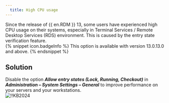 ```yaml
---
  title: High CPU usage
---
```

Since the release of {{ en.RDM }} 13, some users have experienced high CPU usage on their systems, especially in Terminal Services / Remote Desktop Services (RDS) environment. This is caused by the entry state verification feature.  
{% snippet icon.badgeInfo %}
This option is available with version 13.0.13.0 and above.
{% endsnippet %}  

## Solution
Disable the option ***Allow entry states (Lock, Running, Checkout)*** in ***Administration – System Settings – General*** to improve performance on your servers and your workstations.  
![!!KB2024](https://webdevolutions.azureedge.net/docs/en/kb/KB2024.png)
